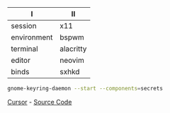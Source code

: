 | I           | II           |
|-------------|---------------|
| session     | x11           |
| environment | bspwm         |
| terminal    | alacritty     |
| editor      | neovim        |
| binds       | sxhkd         |

```bash
gnome-keyring-daemon --start --components=secrets
```

[Cursor](dotfiles/cursors/Nordzy-cursors-white.tar.gz) - [Source Code](https://github.com/guillaumeboehm/Nordzy-cursors)

